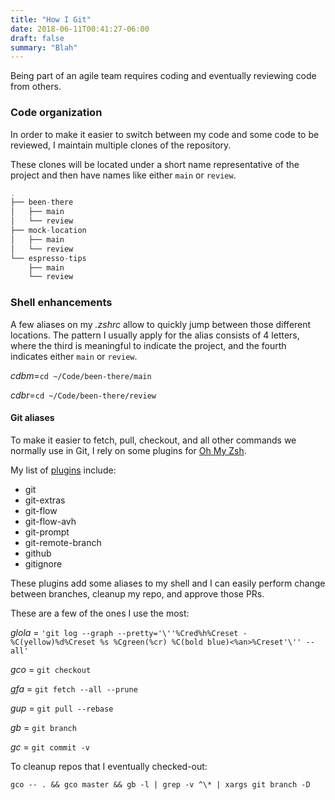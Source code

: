 ```yaml
---
title: "How I Git"
date: 2018-06-11T00:41:27-06:00
draft: false
summary: "Blah"
---
```


Being part of an agile team requires coding and eventually reviewing code from others.

### Code organization
In order to make it easier to switch between my code and some code to be reviewed, I maintain multiple clones of the repository.

These clones will be located under a short name representative of the project and then have names like either `main` or `review`.

``` js
.
├── been-there
│   ├── main
│   └── review
├── mock-location
│   ├── main
│   └── review
└── espresso-tips
    ├── main
    └── review
```

### Shell enhancements
A few aliases on my _.zshrc_ allow to quickly jump between those different locations. The pattern I usually apply for the alias  consists of 4 letters, where the third is meaningful to indicate the project, and the fourth indicates either `main` or `review`.

_cdbm_=`cd ~/Code/been-there/main`

_cdbr_=`cd ~/Code/been-there/review`

#### Git aliases
To make it easier to fetch, pull, checkout, and all other commands we normally use in Git, I rely on some plugins for [Oh My Zsh](https://ohmyz.sh).

My list of [plugins](https://github.com/robbyrussell/oh-my-zsh/tree/master/plugins) include:

- git
- git-extras
- git-flow
- git-flow-avh
- git-prompt
- git-remote-branch
- github
- gitignore

These plugins add some aliases to my shell and I can easily perform change between branches, cleanup my repo, and approve those PRs.

These are a few of the ones I use the most:

*glola* = `'git log --graph --pretty='\''%Cred%h%Creset -%C(yellow)%d%Creset %s %Cgreen(%cr) %C(bold blue)<%an>%Creset'\'' --all'`

*gco* = `git checkout`

*gfa* = `git fetch --all --prune`

*gup* = `git pull --rebase`

*gb* = `git branch`

*gc* = `git commit -v`

To cleanup repos that I eventually checked-out:

`gco -- . && gco master && gb -l | grep -v ^\* | xargs git branch -D`